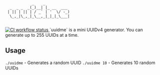 ```
            _    _           
  _  _ _  _(_)__| |_ __  ___ 
 | || | || | / _` | '  \/ -_)
  \_,_|\_,_|_\__,_|_|_|_\___|
                             
```
<a href="https://github.com/RonquilloAeon/migri/actions" target="_blank">
    <img src="https://github.com/RonquilloAeon/uuidme/workflows/CI/badge.svg" alt="CI workflow status">
</a>
`uuidme` is a mini UUIDv4 generator. You can generate up to 255 UUIDs at a time.

## Usage
`./uuidme` - Generates a random UUID
`./uuidme 10` - Generates 10 random UUIDs
